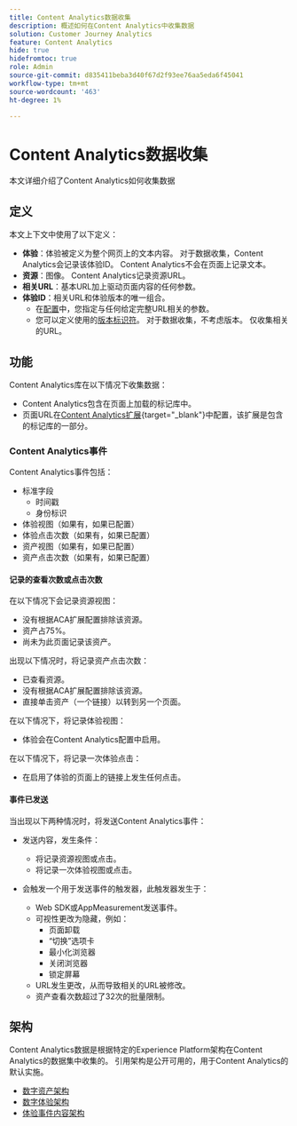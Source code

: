 ```yaml
---
title: Content Analytics数据收集
description: 概述如何在Content Analytics中收集数据
solution: Customer Journey Analytics
feature: Content Analytics
hide: true
hidefromtoc: true
role: Admin
source-git-commit: d835411beba3d40f67d2f93ee76aa5eda6f45041
workflow-type: tm+mt
source-wordcount: '463'
ht-degree: 1%

---
```



# Content Analytics数据收集

本文详细介绍了Content Analytics如何收集数据


## 定义

本文上下文中使用了以下定义：

* **体验**：体验被定义为整个网页上的文本内容。 对于数据收集，Content Analytics会记录该体验ID。 Content Analytics不会在页面上记录文本。
* **资源**：图像。 Content Analytics记录资源URL。
* **相关URL**：基本URL加上驱动页面内容的任何参数。
* **体验ID**：相关URL和体验版本的唯一组合。
   * 在[配置](configuration.md)中，您指定与任何给定完整URL相关的参数。
   * 您可以定义使用的[版本标识符](manual.md#versioning)。 对于数据收集，不考虑版本。 仅收集相关的URL。

## 功能

Content Analytics库在以下情况下收集数据：

* Content Analytics包含在页面上加载的标记库中。
* 页面URL在[Content Analytics扩展](https://experienceleague.adobe.com/en/docs/experience-platform/tags/extensions/client/content-analytics/overview){target="_blank"}中配置，该扩展是包含的标记库的一部分。


### Content Analytics事件

Content Analytics事件包括：

* 标准字段
   * 时间戳
   * 身份标识
* 体验视图（如果有，如果已配置）
* 体验点击次数（如果有，如果已配置）
* 资产视图（如果有，如果已配置）
* 资产点击次数（如果有，如果已配置）

#### 记录的查看次数或点击次数

在以下情况下会记录资源视图：

* 没有根据ACA扩展配置排除该资源。
* 资产占75%。
* 尚未为此页面记录该资产。

出现以下情况时，将记录资产点击次数：

* 已查看资源。
* 没有根据ACA扩展配置排除该资源。
* 直接单击资产（一个链接）以转到另一个页面。

在以下情况下，将记录体验视图：

* 体验会在Content Analytics配置中启用。

在以下情况下，将记录一次体验点击：

* 在启用了体验的页面上的链接上发生任何点击。


#### 事件已发送

当出现以下两种情况时，将发送Content Analytics事件：

* 发送内容，发生条件：

   * 将记录资源视图或点击。
   * 将记录一次体验视图或点击。

* 会触发一个用于发送事件的触发器，此触发器发生于：

   * Web SDK或AppMeasurement发送事件。
   * 可视性更改为隐藏，例如：
      * 页面卸载
      * “切换”选项卡
      * 最小化浏览器
      * 关闭浏览器
      * 锁定屏幕
   * URL发生更改，从而导致相关的URL被修改。
   * 资产查看次数超过了32次的批量限制。


## 架构

Content Analytics数据是根据特定的Experience Platform架构在Content Analytics的数据集中收集的。 引用架构是公开可用的，用于Content Analytics的默认实施。

* [数字资产架构](https://github.com/adobe/xdm/blob/master/components/classes/digital-asset.schema.json)
* [数字体验架构](https://github.com/adobe/xdm/blob/master/components/classes/digital-experience.schema.json)
* [体验事件内容架构](https://github.com/adobe/xdm/blob/master/components/fieldgroups/experience-event/experienceevent-content.schema.json)
